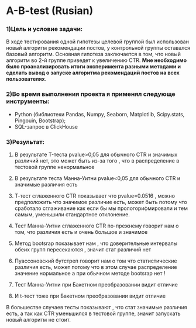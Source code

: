 # A-B-test (Rusian)
### 1)Цель и условие задачи:

 В ходе тестирования одной гипотезы целевой группой был использован новый алгоритм рекомендации постов, у контрольной группы оставался базовый алгоритм. Основная гипотеза заключается в том, что новый алгоритм во 2-й группе приведет к увеличению CTR. **Мне необходимо было проанализировать итоги эксперимента разными методами и сделать вывод о запуске алгоритма рекомендаций постов на всех пользователях**. 

 ### 2)Во время выполнения проекта я применял следующе инструменты:
 - Python (библиотеки Pandas, Numpy, Seaborn, Matplotlib, Scipy.stats, Pingouin, Bootstrap);
 - SQL-запрос в ClickHouse

 ### 3)Результат:
   
1) В результате T-теста pvalue>0,05  для обычного CTR и значимых различий нет, это может быть из-за того , что в распределение в тестовой группе ненормальное

2) В результате теста Манна-Уитни pvalue<0,05  для обычного CTR и значимые различия есть
 
3) Т-тест сглаженного CTR  показывает что pvalue=0.0516 , можно предположить что значимое различие есть, может быть потому что сработало сглаживание как если бы мы прологорифмировали и тем самым, уменьшили стандартное отклонение.
 
4) Тест Манна-Уитни сглаженного CTR по-прежнему говорит нам о том, что различия есть и очень большое и значимое
 
5) Метод bootsrap показывает нам , что доверительные интервалы обеих групп пересекаются , значит стат различий нет
 
6) Пуассоновский бутстреп говорит нам о том что статистические различия есть, может потому что в этом случае распределение значение нормальное а при обычном методе bootsrap нет !
 
7) Тест Манна-Уитни при Бакетном преобразовании видит отличие
    
8) И t-тест тоже  при Бакетном преобразовании видит отличие

В большестве случаев тесты показывают , что стат значимые различия есть, а так как CTR уменьшился в тестовой группе, значит запускать 
новый алгоритм не стоит.
